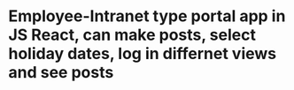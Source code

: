 # Employee-Intranet type portal app in JS React, can make posts, select holiday dates, log in differnet views and see posts
